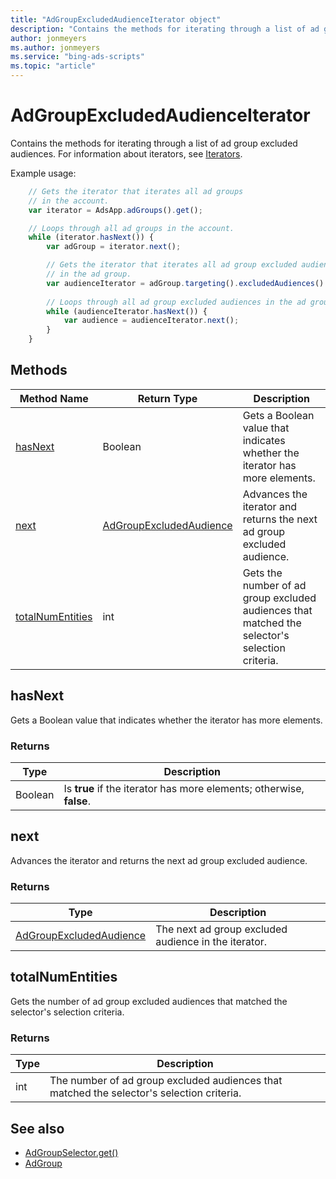 ```yaml
---
title: "AdGroupExcludedAudienceIterator object"
description: "Contains the methods for iterating through a list of ad group excluded audiences."
author: jonmeyers
ms.author: jonmeyers
ms.service: "bing-ads-scripts"
ms.topic: "article"
---
```


# AdGroupExcludedAudienceIterator

Contains the methods for iterating through a list of ad group excluded audiences. For information about iterators, see [Iterators](../concepts/iterators.md).

Example usage:
```javascript
    // Gets the iterator that iterates all ad groups
    // in the account.
    var iterator = AdsApp.adGroups().get();

    // Loops through all ad groups in the account.
    while (iterator.hasNext()) {
        var adGroup = iterator.next();

        // Gets the iterator that iterates all ad group excluded audiences
        // in the ad group.
        var audienceIterator = adGroup.targeting().excludedAudiences().get();
    
        // Loops through all ad group excluded audiences in the ad group.
        while (audienceIterator.hasNext()) {
            var audience = audienceIterator.next();
        }
    }
```

## Methods
|Method Name|Return Type|Description|
|-|-|-
[hasNext](#hasnext)|Boolean|Gets a Boolean value that indicates whether the iterator has more elements.
[next](#next)|[AdGroupExcludedAudience](./AdGroupExcludedAudience.md)|Advances the iterator and returns the next ad group excluded audience.
[totalNumEntities](#totalnumentities)|int|Gets the number of ad group excluded audiences that matched the selector's selection criteria.

## <a name="hasnext"></a>hasNext
Gets a Boolean value that indicates whether the iterator has more elements.

### Returns
|Type|Description|
|-|-
Boolean|Is **true** if the iterator has more elements; otherwise, **false**.

## <a name="next"></a>next
Advances the iterator and returns the next ad group excluded audience.

### Returns
|Type|Description|
|-|-
[AdGroupExcludedAudience](./AdGroupExcludedAudience.md)|The next ad group excluded audience in the iterator.

## <a name="totalnumentities"></a>totalNumEntities
Gets the number of ad group excluded audiences that matched the selector's selection criteria. 

### Returns
|Type|Description|
|-|-
int|The number of ad group excluded audiences that matched the selector's selection criteria.



## See also
- [AdGroupSelector.get()](./AdGroupSelector.md#get)
- [AdGroup](./AdGroup.md)
